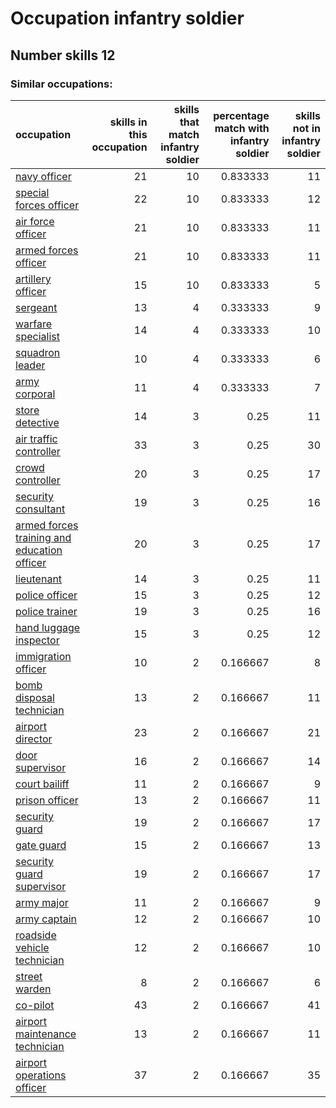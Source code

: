# Occupation infantry soldier
## Number skills 12
### Similar occupations:
| occupation                                                                                    |   skills in this occupation |   skills that match infantry soldier |   percentage match with infantry soldier |   skills not in infantry soldier |
|:----------------------------------------------------------------------------------------------|----------------------------:|-------------------------------------:|-----------------------------------------:|---------------------------------:|
| [navy officer](navy_officer.md)                                                               |                          21 |                                   10 |                                 0.833333 |                               11 |
| [special forces officer](special_forces_officer.md)                                           |                          22 |                                   10 |                                 0.833333 |                               12 |
| [air force officer](air_force_officer.md)                                                     |                          21 |                                   10 |                                 0.833333 |                               11 |
| [armed forces officer](armed_forces_officer.md)                                               |                          21 |                                   10 |                                 0.833333 |                               11 |
| [artillery officer](artillery_officer.md)                                                     |                          15 |                                   10 |                                 0.833333 |                                5 |
| [sergeant](sergeant.md)                                                                       |                          13 |                                    4 |                                 0.333333 |                                9 |
| [warfare specialist](warfare_specialist.md)                                                   |                          14 |                                    4 |                                 0.333333 |                               10 |
| [squadron leader](squadron_leader.md)                                                         |                          10 |                                    4 |                                 0.333333 |                                6 |
| [army corporal](army_corporal.md)                                                             |                          11 |                                    4 |                                 0.333333 |                                7 |
| [store detective](store_detective.md)                                                         |                          14 |                                    3 |                                 0.25     |                               11 |
| [air traffic controller](air_traffic_controller.md)                                           |                          33 |                                    3 |                                 0.25     |                               30 |
| [crowd controller](crowd_controller.md)                                                       |                          20 |                                    3 |                                 0.25     |                               17 |
| [security consultant](security_consultant.md)                                                 |                          19 |                                    3 |                                 0.25     |                               16 |
| [armed forces training and education officer](armed_forces_training_and_education_officer.md) |                          20 |                                    3 |                                 0.25     |                               17 |
| [lieutenant](lieutenant.md)                                                                   |                          14 |                                    3 |                                 0.25     |                               11 |
| [police officer](police_officer.md)                                                           |                          15 |                                    3 |                                 0.25     |                               12 |
| [police trainer](police_trainer.md)                                                           |                          19 |                                    3 |                                 0.25     |                               16 |
| [hand luggage inspector](hand_luggage_inspector.md)                                           |                          15 |                                    3 |                                 0.25     |                               12 |
| [immigration officer](immigration_officer.md)                                                 |                          10 |                                    2 |                                 0.166667 |                                8 |
| [bomb disposal technician](bomb_disposal_technician.md)                                       |                          13 |                                    2 |                                 0.166667 |                               11 |
| [airport director](airport_director.md)                                                       |                          23 |                                    2 |                                 0.166667 |                               21 |
| [door supervisor](door_supervisor.md)                                                         |                          16 |                                    2 |                                 0.166667 |                               14 |
| [court bailiff](court_bailiff.md)                                                             |                          11 |                                    2 |                                 0.166667 |                                9 |
| [prison officer](prison_officer.md)                                                           |                          13 |                                    2 |                                 0.166667 |                               11 |
| [security guard](security_guard.md)                                                           |                          19 |                                    2 |                                 0.166667 |                               17 |
| [gate guard](gate_guard.md)                                                                   |                          15 |                                    2 |                                 0.166667 |                               13 |
| [security guard supervisor](security_guard_supervisor.md)                                     |                          19 |                                    2 |                                 0.166667 |                               17 |
| [army major](army_major.md)                                                                   |                          11 |                                    2 |                                 0.166667 |                                9 |
| [army captain](army_captain.md)                                                               |                          12 |                                    2 |                                 0.166667 |                               10 |
| [roadside vehicle technician](roadside_vehicle_technician.md)                                 |                          12 |                                    2 |                                 0.166667 |                               10 |
| [street warden](street_warden.md)                                                             |                           8 |                                    2 |                                 0.166667 |                                6 |
| [co-pilot](co-pilot.md)                                                                       |                          43 |                                    2 |                                 0.166667 |                               41 |
| [airport maintenance technician](airport_maintenance_technician.md)                           |                          13 |                                    2 |                                 0.166667 |                               11 |
| [airport operations officer](airport_operations_officer.md)                                   |                          37 |                                    2 |                                 0.166667 |                               35 |

